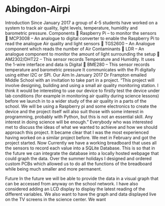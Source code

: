 # Abingdon-Airpi

Introduction
Since January 2017 a group of 4-5 students have worked on a system to track air
quality, light levels, temperature, humidity and barometric pressure.
Components
 Raspberry Pi – to monitor the sensors
 MCP3008 – An analogue to digital converter to enable the Raspberry Pi to
read the analogue Air quality and light sensors
 TGS2600 – An Analogue component which reads the number of Air
Contaminants
 LDR – An analogue component to monitor the amount of light
surrounding the setup
 AM2302/DHT22 – This sensor records Temperature and Humidity. It
uses the 1-wire interface and data is Digital
 BME280 – This sensor records temperature and barometric pressure It
communicates with the Pi digitally using either I2C or SPI.
Our Aim
In January 2017 Dr Frampton emailed Middle School with an invitation to take
part in a project.
“This project will involve designing, building and using a small air quality
monitoring station. I think it would be interesting to use our device to firstly test
the device under lab conditions (for example in monitoring air quality during
science lessons) before we launch in to a wider study of the air quality in a parts of
the school.
We will be using a Raspberry pi and some electronics to create the device and the
project itself will also suit those with some interest in programming, probably with
Python, but this is not an essential skill. Any interest in doing science will be
enough.”
Everybody who was interested met to discuss the ideas of what we wanted to
achieve and how we should approach this project. It became clear that I was the
most experienced having worked on a similar project before. We met in
February and got the project started.
Now
Currently we have a working breadboard that uses all the sensors to record each
value into a SQLite Database. This is so that in the future we can integrate the
database into a locally hosted webpage that could graph the data.
Over the summer holidays I designed and ordered custom PCBs which allowed
us to do all the functions of the breadboard while being much smaller and more
permanent.

Future
In the future we will be able to provide the data in a visual graph that can be
accessed from anyway on the school network. I have also considered adding an
LCD display to display the latest reading of the different variables. We also want
to have the graph and data displayed live on the TV screens in the science center.
We want
